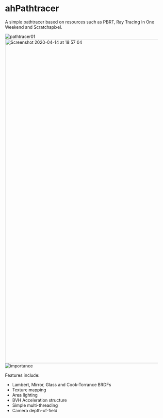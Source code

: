# ahPathtracer
A simple pathtracer based on resources such as PBRT, Ray Tracing In One Weekend and Scratchapixel.

![pathtracer01](https://user-images.githubusercontent.com/10408010/83355130-4f86bf80-a355-11ea-9b5b-6ec1250826c4.jpg)
<img width="1067" alt="Screenshot 2020-04-14 at 18 57 04" src="https://user-images.githubusercontent.com/10408010/83355177-9d032c80-a355-11ea-91b6-b2691ef8e999.png">
![importance](https://user-images.githubusercontent.com/10408010/83355195-c6bc5380-a355-11ea-886e-ecf9f822c321.png)

Features include:
- Lambert, Mirror, Glass and Cook-Torrance BRDFs
- Texture mapping
- Area lighting
- BVH Acceleration structure
- Simple multi-threading
- Camera depth-of-field



